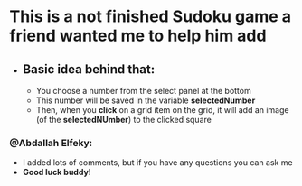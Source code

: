 # This is a not finished Sudoku game a friend wanted me to help him add

- ## Basic idea behind that:
  - You choose a number from the select panel at the bottom
  - This number will be saved in the variable **selectedNumber**
  - Then, when you **click** on a grid item on the grid, it will add an image (of the **selectedNUmber**) to the clicked square

### @Abdallah Elfeky:

- I added lots of comments, but if you have any questions you can ask me
- **Good luck buddy!**
